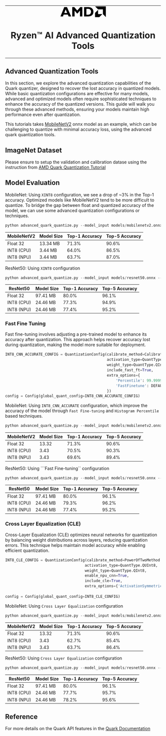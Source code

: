 <table class="sphinxhide" width="100%">
 <tr width="100%">
    <td align="center"><img src="https://raw.githubusercontent.com/Xilinx/Image-Collateral/main/xilinx-logo.png" width="30%"/><h1> Ryzen™ AI Advanced Quantization Tools </h1>
    </td>
 </tr>
</table>

## Advanced Quantization Tools

In this section, we explore the advanced quantization capabilities of the Quark quantizer, designed to recover the lost accuracy in quantized models. While basic quantization configurations are effective for many models, advanced and optimized models often require sophisticated techniques to enhance the accuracy of the quantized versions. This guide will walk you through these advanced methods, ensuring your models maintain high performance even after quantization.

This tutorials takes [MobileNetV2](https://github.com/onnx/models/blob/main/validated/vision/classification/mobilenet/model/mobilenetv2-12.onnx) onnx model as an example, which can be challenging to quantize with minimal accuracy loss, using the advanced quark quantization tools.

ImageNet Dataset
----------------

Please ensure to setup the validation and calibration datase using the instruction from [AMD Quark Quantization Tutorial](quark_quant_readme.md)


Model Evaluation
----------------

MobileNet: Using ``XINT8`` configuration, we see a drop of ~3% in the Top-1 accuracy. Optimized models like MobileNetV2 tend to be more difficult to quantize. To bridge the gap between float and quantized accuracy of the model, we can use some advanced quantization configurations or techniques.

```python
python advanced_quark_quantize.py --model_input models/mobilenetv2.onnx --model_output models/mobilenetv2_quant.onnx
```

<div align="center">

| MobileNetV2   | Model Size | Top-1 Accuracy | Top-5 Accuracy |
|---------------|------------|----------------|----------------|
| Float 32      |  13.34 MB  | 71.3%          | 90.6%          |
| INT8 (CPU)    |   3.44 MB  | 64.0%          | 86.5%          |
| INT8 (NPU)    |   3.44 MB  | 63.7%          | 87.0%          |

</div>

ResNet50: Using ``XINT8`` configuration

```python
python advanced_quark_quantize.py --model_input models/resnet50.onnx --model_output models/resnet50_quant.onnx
```

<div align="center">

| ResNet50      | Model Size | Top-1 Accuracy | Top-5 Accuracy |
|---------------|------------|----------------|----------------|
| Float 32      |  97.41 MB  | 80.0%          | 96.1%          |
| INT8 (CPU)    |  24.46 MB  | 77.3%          | 94.9%          |
| INT8 (NPU)    |  24.46 MB  | 77.4%          | 95.2%          |

</div>

### Fast Fine Tuning

Fast fine-tuning involves adjusting a pre-trained model to enhance its accuracy after quantization. This approach helps recover accuracy lost during quantization, making the model more suitable for deployment.

```python
INT8_CNN_ACCURATE_CONFIG = QuantizationConfig(calibrate_method=CalibrationMethod.Percentile,
                                              activation_type=QuantType.QUInt8,
                                              weight_type=QuantType.QInt8,
                                              include_fast_ft=True,
                                              extra_options={
                                                  'Percentile': 99.9999,
                                                  'FastFinetune': DEFAULT_ADAROUND_PARAMS
                                              })
config = Config(global_quant_config=INT8_CNN_ACCURATE_CONFIG)
```

MobileNet: Using ``INT8_CNN_ACCURATE`` configuration, which improve the accuracy of the model through ``Fast Fine-tuning`` and ``Histogram Percentile`` based techniques.

```python
python advanced_quark_quantize.py --model_input models/mobilenetv2.onnx --model_output models/mobilenetv2_quant.onnx --fast_finetune
```

<div align="center">

| MobileNetV2   | Model Size | Top-1 Accuracy | Top-5 Accuracy |
|---------------|------------|----------------|----------------|
| Float 32      |  13.32     | 71.3%          | 90.6%          |
| INT8 (CPU)    |   3.43     | 70.5%          | 90.3%          |
| INT8 (NPU)    |   3.43     | 69.6%          | 89.4%          |

</div>

ResNet50: Using ```Fast Fine-tuning`` configuration

```python
python advanced_quark_quantize.py --model_input models/resnet50.onnx --model_output models/resnet50_quant.onnx --fast_finetune
```

<div align="center">

| ResNet50      | Model Size | Top-1 Accuracy | Top-5 Accuracy |
|---------------|------------|----------------|----------------|
| Float 32      |  97.41 MB  | 80.0%          | 96.1%          |
| INT8 (CPU)    |  24.46 MB  | 79.3%          | 96.2%          |
| INT8 (NPU)    |  24.46 MB  | 77.4%          | 95.2%          |

</div>

### Cross Layer Equalization (CLE)

Cross-Layer Equalization (CLE) optimizes neural networks for quantization by balancing weight distributions across layers, reducing quantization errors. This technique helps maintain model accuracy while enabling efficient quantization.

```python
INT8_CLE_CONFIG = QuantizationConfig(calibrate_method=PowerOfTwoMethod.MinMSE,
                                    activation_type=QuantType.QUInt8,
                                    weight_type=QuantType.QInt8,
                                    enable_npu_cnn=True,
                                    include_cle=True,
                                    extra_options={'ActivationSymmetric': True})

config = Config(global_quant_config=INT8_CLE_CONFIG)
```

MobileNet: Using ``Cross Layer Equalization`` configuration

```python
python advanced_quark_quantize.py --model_input models/mobilenetv2.onnx --model_output models/mobilenetv2_quant.onnx --cross_layer_equalization
```

<div align="center">

| MobileNetV2   | Model Size | Top-1 Accuracy | Top-5 Accuracy |
|---------------|------------|----------------|----------------|
| Float 32      |  13.32     | 71.3%          | 90.6%          |
| INT8 (CPU)    |   3.43     | 62.7%          | 85.4%          |
| INT8 (NPU)    |   3.43     | 63.7%          | 86.4%          |

</div>

ResNet50: Using ``Cross Layer Equalization`` configuration

```python
python advanced_quark_quantize.py --model_input models/resnet50.onnx --model_output models/resnet50_quant.onnx --cross_layer_equalization
```

<div align="center">

| ResNet50      | Model Size | Top-1 Accuracy | Top-5 Accuracy |
|---------------|------------|----------------|----------------|
| Float 32      |  97.41 MB  | 80.0%          | 96.1%          |
| INT8 (CPU)    |  24.46 MB  | 77.7%          | 95.7%          |
| INT8 (NPU)    |  24.46 MB  | 78.2%          | 95.6%          |

</div>

Reference
---------

For more details on the Quark API features in the [Quark Documentation](https://quark.docs.amd.com/latest/index.html)
